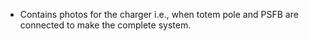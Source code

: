 - Contains photos for the charger i.e., when totem pole and PSFB are connected to make the complete system.
